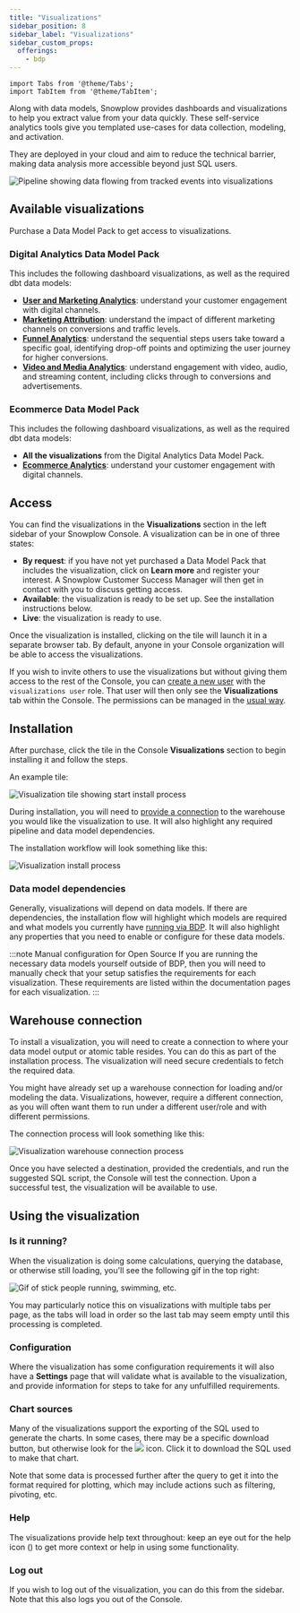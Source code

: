 ```yaml
---
title: "Visualizations"
sidebar_position: 8
sidebar_label: "Visualizations"
sidebar_custom_props:
  offerings:
    - bdp
---
```


```mdx-code-block
import Tabs from '@theme/Tabs';
import TabItem from '@theme/TabItem';
```

Along with data models, Snowplow provides dashboards and visualizations to help you extract value from your data quickly. These self-service analytics tools give you templated use-cases for data collection, modeling, and activation.

They are deployed in your cloud and aim to reduce the technical barrier, making data analysis more accessible beyond just SQL users.

![Pipeline showing data flowing from tracked events into visualizations](./images/data-apps-pipeline.png)

## Available visualizations

Purchase a Data Model Pack to get access to visualizations.

### Digital Analytics Data Model Pack

This includes the following dashboard visualizations, as well as the required dbt data models:

* **[User and Marketing Analytics](/docs/modeling-your-data/visualization/marketing-dashboards/index.md)**: understand your customer engagement with digital channels.
* **[Marketing Attribution](/docs/modeling-your-data/visualization/attribution-modeling/index.md)**: understand the impact of different marketing channels on conversions and traffic levels.
* **[Funnel Analytics](/docs/modeling-your-data/visualization/funnel-builder/index.md)**: understand the sequential steps users take toward a specific goal, identifying drop-off points and optimizing the user journey for higher conversions.
* **[Video and Media Analytics](/docs/modeling-your-data/visualization/video-media/index.md)**: understand engagement with video, audio, and streaming content, including clicks through to conversions and advertisements.

### Ecommerce Data Model Pack

This includes the following dashboard visualizations, as well as the required dbt data models:

* **All the visualizations** from the Digital Analytics Data Model Pack.
* **[Ecommerce Analytics](/docs/modeling-your-data/visualization/ecommerce-analytics/index.md)**: understand your customer engagement with digital channels.

## Access

You can find the visualizations in the **Visualizations** section in the left sidebar of your Snowplow Console. A visualization can be in one of three states:
* **By request**: if you have not yet purchased a Data Model Pack that includes the visualization, click on **Learn more** and register your interest. A Snowplow Customer Success Manager will then get in contact with you to discuss getting access.
* **Available**: the visualization is ready to be set up. See the installation instructions below.
* **Live**: the visualization is ready to use.

Once the visualization is installed, clicking on the tile will launch it in a separate browser tab. By default, anyone in your Console organization will be able to access the visualizations.

If you wish to invite others to use the visualizations but without giving them access to the rest of the Console, you can [create a new user](/docs/account-management/managing-users/index.md) with the `visualizations user` role. That user will then only see the **Visualizations** tab within the Console. The permissions can be managed in the [usual way](/docs/account-management/managing-permissions/index.md).

## Installation

After purchase, click the tile in the Console **Visualizations** section to begin installing it and follow the steps.

An example tile:

![Visualization tile showing start install process](images/install-app-tile.png)

During installation, you will need to [provide a connection](#warehouse-connections) to the warehouse you would like the visualization to use. It will also highlight any required pipeline and data model dependencies.

The installation workflow will look something like this:

![Visualization install process](images/sample-app-install.png)

### Data model dependencies

Generally, visualizations will depend on data models. If there are dependencies, the installation flow will highlight which models are required and what models you currently have [running via BDP](/docs/modeling-your-data/running-data-models-via-snowplow-bdp/index.md). It will also highlight any properties that you need to enable or configure for these data models.

:::note Manual configuration for Open Source
If you are running the necessary data models yourself outside of BDP, then you will need to manually check that your setup satisfies the requirements for each visualization. These requirements are listed within the documentation pages for each visualization.
:::

## Warehouse connection

To install a visualization, you will need to create a connection to where your data model output or atomic table resides. You can do this as part of the installation process. The visualization will need secure credentials to fetch the required data.

You might have already set up a warehouse connection for loading and/or modeling the data. Visualizations, however, require a different connection, as you will often want them to run under a different user/role and with different permissions.

The connection process will look something like this:

![Visualization warehouse connection process](images/add-connection.png)

Once you have selected a destination, provided the credentials, and run the suggested SQL script, the Console will test the connection. Upon a successful test, the visualization will be available to use.

## Using the visualization
### Is it running?
When the visualization is doing some calculations, querying the database, or otherwise still loading, you'll see the following gif in the top right:

<div style={{"background-color": '#F2F4F7'}}>
<img src={require("./images/icon_running.gif").default} alt="Gif of stick people running, swimming, etc." style={{"width":"50px"}}/>
</div>

You may particularly notice this on visualizations with multiple tabs per page, as the tabs will load in order so the last tab may seem empty until this processing is completed.

### Configuration
Where the visualization has some configuration requirements it will also have a **Settings** page that will validate what is available to the visualization, and provide information for steps to take for any unfulfilled requirements.

### Chart sources
Many of the visualizations support the exporting of the SQL used to generate the charts. In some cases, there may be a specific download button, but otherwise look for the ![](./images/download_sql.svg) icon. Click it to download the SQL used to make that chart.

Note that some data is processed further after the query to get it into the format required for plotting, which may include actions such as filtering, pivoting, etc.

### Help
The visualizations provide help text throughout: keep an eye out for the help icon (<Icon icon="fa-regular fa-circle-question"/>) to get more context or help in using some functionality.

### Log out
If you wish to log out of the visualization, you can do this from the sidebar. Note that this also logs you out of the Console.
